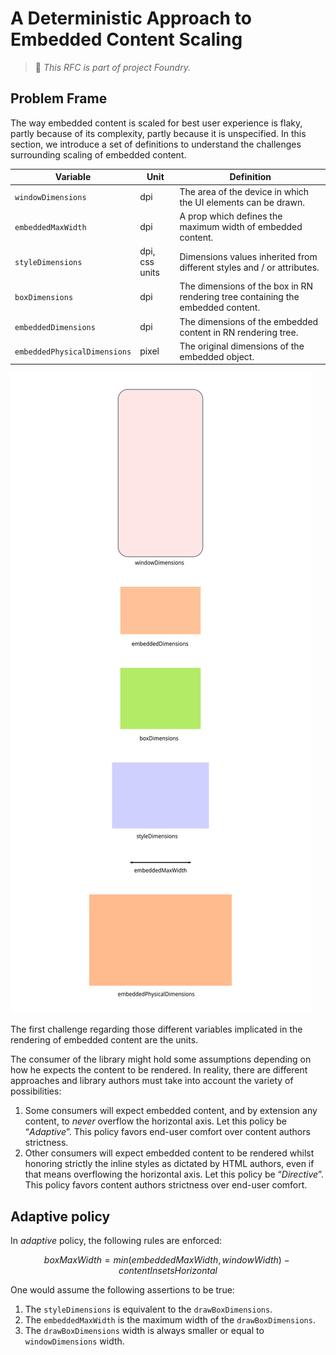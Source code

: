 # A Deterministic Approach to Embedded Content Scaling

> :gem: _This RFC is part of project Foundry._

## Problem Frame

The way embedded content is scaled for best user experience is flaky, partly
because of its complexity, partly because it is unspecified. In this section,
we introduce a set of definitions to understand the challenges surrounding
scaling of embedded content.

| Variable                     | Unit           | Definition                                                                      |
| ---------------------------- | -------------- | ------------------------------------------------------------------------------- |
| `windowDimensions`           | dpi            | The area of the device in which the UI elements can be drawn.                   |
| `embeddedMaxWidth`           | dpi            | A prop which defines the maximum width of embedded content.                     |
| `styleDimensions`            | dpi, css units | Dimensions values inherited from different styles and / or attributes.          |
| `boxDimensions`              | dpi            | The dimensions of the box in RN rendering tree containing the embedded content. |
| `embeddedDimensions`         | dpi            | The dimensions of the embedded content in RN rendering tree.                    |
| `embeddedPhysicalDimensions` | pixel          | The original dimensions of the embedded object.                                 |

![problem frame](img/001-problem-frame.svg)

The first challenge regarding those different variables implicated in the
rendering of embedded content are the units.

The consumer of the library might hold some assumptions depending on how he
expects the content to be rendered. In reality, there are different approaches
and library authors must take into account the variety of possibilities:

1. Some consumers will expect embedded content, and by extension any content,
   to _never_ overflow the horizontal axis. Let this policy be “_Adaptive_”.
   This policy favors end-user comfort over content authors strictness.
2. Other consumers will expect embedded content to be rendered whilst honoring
   strictly the inline styles as dictated by HTML authors, even if that means
   overflowing the horizontal axis. Let this policy be “_Directive_”. This policy
   favors content authors strictness over end-user comfort.

## Adaptive policy

In *adaptive* policy, the following rules are enforced:

```math
boxMaxWidth = min(embeddedMaxWidth, windowWidth) - contentInsetsHorizontal
```

One would assume the following assertions to be true:

1. The `styleDimensions` is equivalent to the `drawBoxDimensions`.
2. The `embeddedMaxWidth` is the maximum width of the `drawBoxDimensions`.
3. The `drawBoxDimensions` width is always smaller or equal to
   `windowDimensions` width.
